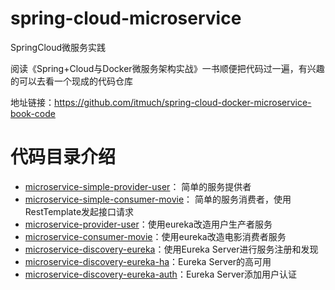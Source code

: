 # spring-cloud-microservice
SpringCloud微服务实践
<p>阅读《Spring+Cloud与Docker微服务架构实战》一书顺便把代码过一遍，有兴趣的可以去看一个现成的代码仓库</p>
<p>地址链接：<a href="https://github.com/itmuch/spring-cloud-docker-microservice-book-code">https://github.com/itmuch/spring-cloud-docker-microservice-book-code</a></p>
<h1>代码目录介绍</h1>
<div>
    <ul>
      <li><a href="https://github.com/2YSP/spring-cloud-microservice/tree/master/microservice-simple-provider-user">microservice-simple-provider-user</a>：
           简单的服务提供者
      </li>
      <li><a href="https://github.com/2YSP/spring-cloud-microservice/tree/master/microservice-simple-consumer-movie">microservice-simple-consumer-movie</a>：
        简单的服务消费者，使用RestTemplate发起接口请求
      </li>
      <li><a href="https://github.com/2YSP/spring-cloud-microservice/tree/master/microservice-provider-user">microservice-provider-user</a>：使用eureka改造用户生产者服务</li>
      <li><a href="https://github.com/2YSP/spring-cloud-microservice/tree/master/microservice-consumer-movie">microservice-consumer-movie</a>：使用eureka改造电影消费者服务</li>
      <li><a href="https://github.com/2YSP/spring-cloud-microservice/tree/master/microservice-discovery-eureka">microservice-discovery-eureka</a>：使用Eureka Server进行服务注册和发现</li>
      <li><a href="https://github.com/2YSP/spring-cloud-microservice/tree/master/microservice-discovery-eureka-ha">microservice-discovery-eureka-ha</a>：Eureka Server的高可用</li>
      <li><a href="https://github.com/2YSP/spring-cloud-microservice/tree/master/microservice-discovery-eureka-auth">microservice-discovery-eureka-auth</a>：Eureka Server添加用户认证</li>
     
  </ul>
</div>